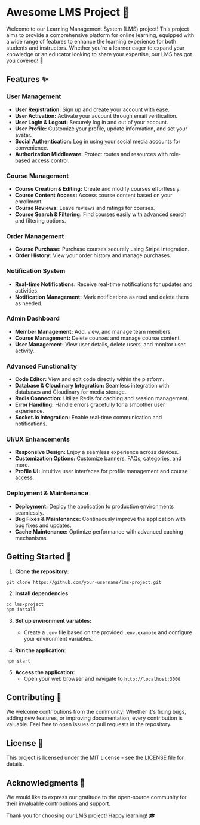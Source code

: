 # Awesome LMS Project 📘

Welcome to our Learning Management System (LMS) project! This project aims to provide a comprehensive platform for online learning, equipped with a wide range of features to enhance the learning experience for both students and instructors. Whether you're a learner eager to expand your knowledge or an educator looking to share your expertise, our LMS has got you covered! 🚀

## Features ✨

### User Management
- **User Registration:** Sign up and create your account with ease.
- **User Activation:** Activate your account through email verification.
- **User Login & Logout:** Securely log in and out of your account.
- **User Profile:** Customize your profile, update information, and set your avatar.
- **Social Authentication:** Log in using your social media accounts for convenience.
- **Authorization Middleware:** Protect routes and resources with role-based access control.

### Course Management
- **Course Creation & Editing:** Create and modify courses effortlessly.
- **Course Content Access:** Access course content based on your enrollment.
- **Course Reviews:** Leave reviews and ratings for courses.
- **Course Search & Filtering:** Find courses easily with advanced search and filtering options.

### Order Management
- **Course Purchase:** Purchase courses securely using Stripe integration.
- **Order History:** View your order history and manage purchases.

### Notification System
- **Real-time Notifications:** Receive real-time notifications for updates and activities.
- **Notification Management:** Mark notifications as read and delete them as needed.

### Admin Dashboard
- **Member Management:** Add, view, and manage team members.
- **Course Management:** Delete courses and manage course content.
- **User Management:** View user details, delete users, and monitor user activity.

### Advanced Functionality
- **Code Editor:** View and edit code directly within the platform.
- **Database & Cloudinary Integration:** Seamless integration with databases and Cloudinary for media storage.
- **Redis Connection:** Utilize Redis for caching and session management.
- **Error Handling:** Handle errors gracefully for a smoother user experience.
- **Socket.io Integration:** Enable real-time communication and notifications.

### UI/UX Enhancements
- **Responsive Design:** Enjoy a seamless experience across devices.
- **Customization Options:** Customize banners, FAQs, categories, and more.
- **Profile UI:** Intuitive user interfaces for profile management and course access.

### Deployment & Maintenance
- **Deployment:** Deploy the application to production environments seamlessly.
- **Bug Fixes & Maintenance:** Continuously improve the application with bug fixes and updates.
- **Cache Maintenance:** Optimize performance with advanced caching mechanisms.

## Getting Started 🚀

1. **Clone the repository:**
```
git clone https://github.com/your-username/lms-project.git
```

2. **Install dependencies:**
```
cd lms-project
npm install
```

3. **Set up environment variables:**
   - Create a `.env` file based on the provided `.env.example` and configure your environment variables.

4. **Run the application:**
```
npm start
```

5. **Access the application:**
   - Open your web browser and navigate to `http://localhost:3000`.

## Contributing 🤝

We welcome contributions from the community! Whether it's fixing bugs, adding new features, or improving documentation, every contribution is valuable. Feel free to open issues or pull requests in the repository.

## License 📝

This project is licensed under the MIT License - see the [LICENSE](LICENSE) file for details.

## Acknowledgments 🙏

We would like to express our gratitude to the open-source community for their invaluable contributions and support.

Thank you for choosing our LMS project! Happy learning! 🎓
